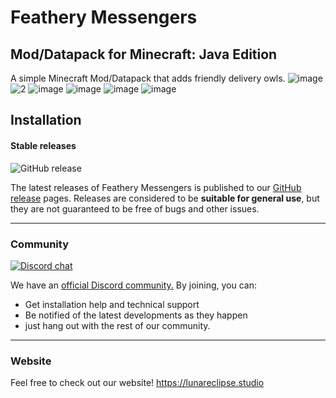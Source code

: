 # Feathery Messengers
## Mod/Datapack for Minecraft: Java Edition

A simple Minecraft Mod/Datapack that adds friendly delivery owls.
![image](https://user-images.githubusercontent.com/26262092/209917380-1091ff11-0eed-4a03-9aa6-bd0e1afe434d.png)
![2](https://user-images.githubusercontent.com/26262092/187563466-a50ecd46-9220-4330-ad25-deab3d0dca60.png)
![image](https://user-images.githubusercontent.com/26262092/209917284-6d5473cc-e7c5-42b4-8269-8afb99350f76.png)
![image](https://user-images.githubusercontent.com/26262092/209917307-27d284e7-80eb-478f-9aba-1c32fbe9f170.png)
![image](https://lunareclipse.studio/assets/img/owls/images/7.png)
![image](https://user-images.githubusercontent.com/26262092/209917303-8b7834ec-108c-46a6-bc12-2e1705bc0a64.png)



## Installation

#### Stable releases

![GitHub release](https://img.shields.io/github/v/release/LunarEclipseStudios/Feathery-Messengers)

The latest releases of Feathery Messengers is published to our [GitHub release](https://github.com/LunarEclipseStudios/Feathery-Messengers/releases) pages. 
Releases are considered to be **suitable for general use**, but they are not guaranteed to be free of bugs and other issues.

---

### Community
[![Discord chat](https://img.shields.io/badge/chat%20on-discord-7289DA?logo=discord&logoColor=white)](https://discord.gg/RmMtqxJJgH)

We have an [official Discord community.](https://discord.gg/RmMtqxJJgH) By joining, you can:
- Get installation help and technical support
- Be notified of the latest developments as they happen
- just hang out with the rest of our community.

---

### Website
Feel free to check out our website!
https://lunareclipse.studio

